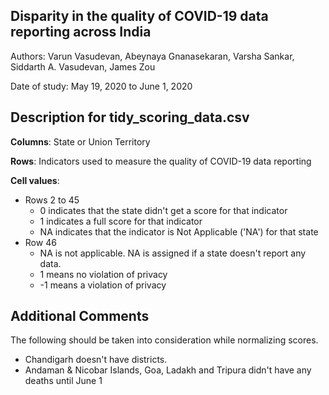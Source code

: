 ## Disparity in the quality of COVID-19 data reporting across India

Authors: Varun Vasudevan, Abeynaya Gnanasekaran, Varsha Sankar, Siddarth A. Vasudevan, James Zou

Date of study: May 19, 2020 to June 1, 2020


## Description for tidy_scoring_data.csv

**Columns**: State or Union Territory

**Rows**: Indicators used to measure the quality of COVID-19 data reporting

**Cell values**:
- Rows 2 to 45
  - 0 indicates that the state didn't get a score for that indicator
  - 1 indicates a full score for that indicator
  - NA indicates that the indicator is Not Applicable ('NA') for that state 
- Row 46
  - NA is not applicable. NA is assigned if a state doesn't report any data.
  - 1 means no violation of privacy 
  - -1 means a violation of privacy
		
## Additional Comments

The following should be taken into consideration while normalizing scores.
- Chandigarh doesn't have districts.
- Andaman & Nicobar Islands, Goa, Ladakh and Tripura didn't have any deaths until June 1


